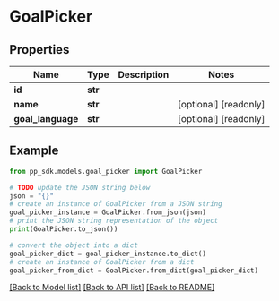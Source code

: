 # GoalPicker


## Properties

Name | Type | Description | Notes
------------ | ------------- | ------------- | -------------
**id** | **str** |  | 
**name** | **str** |  | [optional] [readonly] 
**goal_language** | **str** |  | [optional] [readonly] 

## Example

```python
from pp_sdk.models.goal_picker import GoalPicker

# TODO update the JSON string below
json = "{}"
# create an instance of GoalPicker from a JSON string
goal_picker_instance = GoalPicker.from_json(json)
# print the JSON string representation of the object
print(GoalPicker.to_json())

# convert the object into a dict
goal_picker_dict = goal_picker_instance.to_dict()
# create an instance of GoalPicker from a dict
goal_picker_from_dict = GoalPicker.from_dict(goal_picker_dict)
```
[[Back to Model list]](../README.md#documentation-for-models) [[Back to API list]](../README.md#documentation-for-api-endpoints) [[Back to README]](../README.md)


